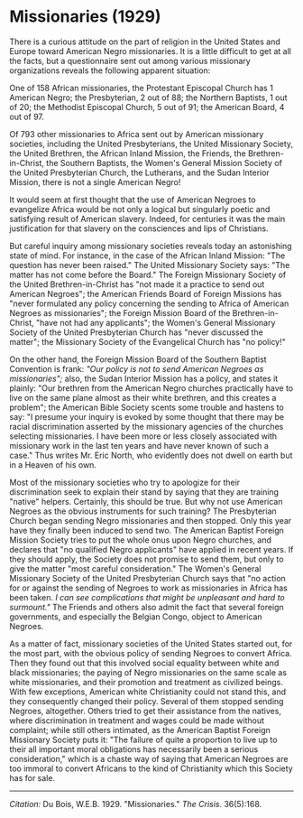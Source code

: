 <!--
title:   Missionaries
author:  Du Bois, W.E.B.
journal: The Crisis
year:    1929
volume:  36
issue:   5
pages:   168
-->
# Missionaries (1929)

There is a curious attitude on the part of religion in the United States and Europe toward American Negro missionaries. It is a little difficult to get at all the facts, but a questionnaire sent out among various missionary organizations reveals the following apparent situation:

One of 158 African missionaries, the Protestant Episcopal Church has 1 American Negro; the Presbyterian, 2 out of 88; the Northern Baptists, 1 out of 20; the Methodist Episcopal Church, 5 out of 91; the American Board, 4 out of 97.

Of 793 other missionaries to Africa sent out by American missionary societies, including the United Presbyterians, the United Missionary Society, the United Brethren, the African Inland Mission, the Friends, the Brethren-in-Christ, the Southern Baptists, the Women's General Mission Society of the United Presbyterian Church, the Lutherans, and the Sudan Interior Mission, there is not a single American Negro!

It would seem at first thought that the use of American Negroes to evangelize Africa would be not only a logical but singularly poetic and satisfying result of American slavery. Indeed, for centuries it was the main justification for that slavery on the consciences and lips of Christians.

But careful inquiry among missionary societies reveals today an astonishing state of mind. For instance, in the case of the African Inland Mission: "The question has never been raised." The United Missionary Society says: "The matter has not come before the Board." The Foreign Missionary Society of the United Brethren-in-Christ has "not made it a practice to send out American Negroes"; the American Friends Board of Foreign Missions has "never formulated any policy concerning the sending to Africa of American Negroes as missionaries"; the Foreign Mission Board of the Brethren-in-Christ, "have not had any applicants"; the Women's General Missionary Society of the United Presbyterian Church has "never discussed the matter"; the Missionary Society of the Evangelical Church has "no policy!"

On the other hand, the Foreign Mission Board of the Southern Baptist Convention is frank: *"Our policy is not to send American Negroes as missionaries";* also, the Sudan Interior Mission has a policy, and states it plainly: "Our brethren from the American Negro churches practically have to live on the same plane almost as their white brethren, and this creates a problem"; the American Bible Society scents some trouble and hastens to say: "I presume your inquiry is evoked by some thought that there may be racial discrimination asserted by the missionary agencies of the churches selecting missionaries. I have been more or less closely associated with missionary work in the last ten years and have never known of such a case." Thus writes Mr. Eric North, who evidently does not dwell on earth but in a Heaven of his own.

Most of the missionary societies who try to apologize for their discrimination seek to explain their stand by saying that they are training "native" helpers. Certainly, this should be true. But why not use American Negroes as the obvious instruments for such training? The Presbyterian Church began sending Negro missionaries and then stopped. Only this year have they finally been induced to send two. The American Baptist Foreign Mission Society tries to put the whole onus upon Negro churches, and declares that "no qualified Negro applicants" have applied in recent years. If they should apply, the Society does not promise to send them, but only to give the matter "most careful consideration." The Women's General Missionary Society of the United Presbyterian Church says that "no action for or against the sending of Negroes to work as missionaries in Africa has been taken. *I can see complications that might be unpleasant and hard to surmount."* The Friends and others also admit the fact that several foreign governments, and especially the Belgian Congo, object to American Negroes.

As a matter of fact, missionary societies of the United States started out, for the most part, with the obvious policy of sending Negroes to convert Africa. Then they found out that this involved social equality between white and black missionaries; the paying of Negro missionaries on the same scale as white missionaries, and their promotion and treatment as civilized beings. With few exceptions, American white Christianity could not stand this, and they consequently changed their policy. Several of them stopped sending Negroes, altogether. Others tried to get their assistance from the natives, where discrimination in treatment and wages could be made without complaint; while still others intimated, as the American Baptist Foreign Missionary Society puts it: "The failure of quite a proportion to live up to their all important moral obligations has necessarily been a serious consideration," which is a chaste way of saying that American Negroes are too immoral to convert Africans to the kind of Christianity which this Society has for sale.

_____

*Citation:* Du Bois, W.E.B. 1929. "Missionaries." *The Crisis*. 36(5):168.
